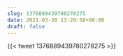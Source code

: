 ```yaml
---
slug: 1376889439780278275
date: 2021-03-30 13:29:58+00:00
draft: false
---
```


{{< tweet 1376889439780278275 >}}
